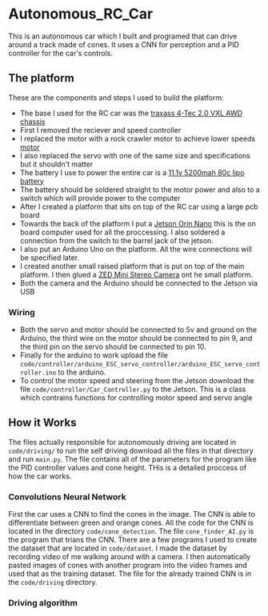 # Autonomous_RC_Car
This is an autonomous car which I built and programed that can drive around a track made of cones. It uses a CNN for perception and a PID controller for the car's controls.

## The platform
These are the components and steps I used to build the platform:
* The base I used for the RC car was the [traxass 4-Tec 2.0 VXL AWD chassis](https://traxxas.com/products/models/electric/4-tec-2-vxl-chassis)
* First I removed the reciever and speed controller
* I replaced the motor with a rock crawler motor to achieve lower speeds [motor](fefe)
* I also replaced the servo with one of the same size and specifications but it shouldn't matter
* The battery I use to power the entire car is a [11.1v 5200mah 80c lipo battery](https://www.amazon.com/HOOVO-Battery-Softcase-Airplane-Helicopter/dp/B08YR15KQ8/ref=sr_1_26?crid=3T1CQWZ9E0ZQR&dib=eyJ2IjoiMSJ9.6ZjyZbfEiWJ7tdVpfAVvuvjt8XudmCtCPzSYpTleNc05mh2yo6mfVAMZlAF3hvNmckC2ep7nfSi4SJ74hudXTMdZZkmM9k-76faLNpIbUFBnAWACijy51pD85f4hKgeTCn34ava9G3eAQqr2qH7FEA7Cg1qoIk1BzBP1DYS2NZkXySz4zo3nr5_EIHcrQxVgAoznscEDhCsp7-KeBFDmaeiJQlVJl3_DbH6vAjIuQZyXx4YL04KSaSCYucGg5N-02sER1Vz146WEheqc_nmL9LXG3RgVCxjw9MLpna-Cvyk.6MwmgP6LzbD1DifoUhehMecCohP2Bj-yqL6HqxLd3QU&dib_tag=se&keywords=hoovo+battery+5200+mah+80c&qid=1717099192&sprefix=hoovo+battery+5200+mah+80%2Caps%2C218&sr=8-26)
* The battery should be soldered straight to the motor power and also to a switch which will provide power to the computer
* After I created a platform that sits on top of the RC car using a large pcb board
* Towards the back of the platform I put a [Jetson Orin Nano](https://www.amazon.com/NVIDIA-Jetson-Orin-Nano-Developer/dp/B0BZJTQ5YP/ref=sr_1_3?crid=10A6DHVZOMHYS&dib=eyJ2IjoiMSJ9.EY0iLDd0M9dkGkWsLUJY8GyM5_RC274wWAuZvuHJK3awsYoCOS7ApMqgCFxnREWCAg487swCnHqQlOT3l6tR1k6h4vm1iKd-lu0q7GZf3BnHLHl2MwSn6SY8o_craQPrrWwd4YmGHAbw27qIeQZoBN3mC43_aI9_udkkIgCGUnczk9KcKDmB5AG7x9ctKI_02A6jp643ird4vcV8CU88zz55-YsViHnQ7JmzxYWkXCk.ZX_zvPC0fUd2RQG6fz2tD6Ggt27hwGcSPr760RlVMLA&dib_tag=se&keywords=jetson+orin+nano&qid=1717099447&sprefix=jetson+orin+nano%2Caps%2C177&sr=8-3) this is the on board computer used for all the proccessing. I also soldered a connection from the switch to the barrel jack of the jetson.
* I also put an Arduino Uno on the platform. All the wire connections will be specified later.
* I created another small raised platform that is put on top of the main platform. I then glued a [ZED Mini Stereo Camera](https://store.stereolabs.com/products/zed-mini) ont he small platform.
* Both the camera and the Arduino should be connected to the Jetson via USB
### Wiring
* Both the servo and motor should be connected to 5v and ground on the Arduino, the third wire on the motor should be connected to pin 9, and the third pin on the servo should be connected to pin 10.
* Finally for the arduino to work upload the file `code/controller/arduino_ESC_servo_controller/arduino_ESC_servo_controller.ino` to the arduino.
* To control the motor speed and steering from the Jetson download the file `code/controller/Car_Controller.py` to the Jetson. This is a class which contrains functions for controlling motor speed and servo angle

## How it Works
The files actually responsible for autonomously driving are located in `code/driving/` to run the self driving download all the files in that directory and run `main.py`. The file contains all of the parameters for the program like the PID controller values and cone height. THis is a detailed proccess of how the car works.
### Convolutions Neural Network
First the car uses a CNN to find the cones in the image. The CNN is able to differentiate between green and orange cones. All the code for the CNN is located in the directory `code/cone_detection`. The file `cone_finder_AI.py` is the program that trians the CNN. There are a few programs I used to create the dataset that are located in `code/dataset`. I made the dataset by recording video of me walking around with a camera. I then automatically pasted images of cones with another program into the video frames and used that as the training dataset. The file for the already trained CNN is in the `code/driving` directory.
### Driving algorithm
